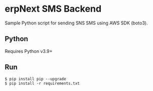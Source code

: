 # erpNext SMS Backend
Sample Python script for sending SNS SMS using AWS SDK (boto3).

## Python
Requires Python v3.9+

## Run
```shell
$ pip install pip --upgrade
$ pip install -r requirements.txt
```
